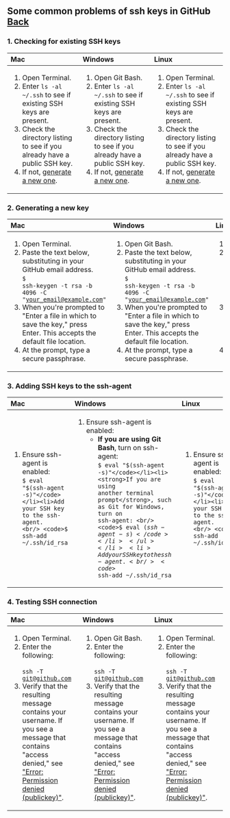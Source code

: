 ## Some common problems of ssh keys in GitHub [Back](./qa.md)

### 1. Checking for existing SSH keys

|Mac|Windows|Linux|
|:--|:------|:----|
|<ol><li>Open Terminal.</li><li>Enter <code>ls -al ~/.ssh</code> to see if existing SSH keys are present.</li><li>Check the directory listing to see if you already have a public SSH key.</li><li>If not, <a href="#2-generating-a-new-key">generate a new one</a>.</li></ol>|<ol><li>Open Git Bash.</li><li>Enter <code>ls -al ~/.ssh</code> to see if existing SSH keys are present.</li><li>Check the directory listing to see if you already have a public SSH key.</li><li>If not, <a href="#2-generating-a-new-key">generate a new one</a>.</li></ol>|<ol><li>Open Terminal.</li><li>Enter <code>ls -al ~/.ssh</code> to see if existing SSH keys are present.</li><li>Check the directory listing to see if you already have a public SSH key.</li><li>If not, <a href="#2-generating-a-new-key">generate a new one</a>.</li></ol>|

### 2. Generating a new key

|Mac|Windows|Linux|
|:--|:------|:----|
|<ol><li>Open Terminal.</li><li>Paste the text below, substituting in your GitHub email address. <br/> <code>$ ssh-keygen -t rsa -b 4096 -C "your_email@example.com"</code></li><li>When you're prompted to "Enter a file in which to save the key," press Enter. This accepts the default file location.</li><li>At the prompt, type a secure passphrase.</li></ol>|<ol><li>Open Git Bash.</li><li>Paste the text below, substituting in your GitHub email address. <br/> <code>$ ssh-keygen -t rsa -b 4096 -C "your_email@example.com"</code></li><li>When you're prompted to "Enter a file in which to save the key," press Enter. This accepts the default file location.</li><li>At the prompt, type a secure passphrase.</li></ol>|<ol><li>Open Terminal.</li><li>Paste the text below, substituting in your GitHub email address. <br/> <code>$ ssh-keygen -t rsa -b 4096 -C "your_email@example.com"</code></li><li>When you're prompted to "Enter a file in which to save the key," press Enter. This accepts the default file location.</li><li>At the prompt, type a secure passphrase.</li></ol>|

### 3. Adding SSH keys to the ssh-agent

|Mac|Windows|Linux|
|:--|:------|:----|
|<ol><li>Ensure ssh-agent is enabled: <br/> <code>$ eval "$(ssh-agent -s)"</code></li><li>Add your SSH key to the ssh-agent. <br/> <code>$ ssh-add ~/.ssh/id_rsa</code></li></ol>|<ol><li>Ensure ssh-agent is enabled: <ul><li><strong>If you are using Git Bash</strong>, turn on ssh-agent: <br/> <code>$ eval "$(ssh-agent -s)"</code></li><li><strong>If you are using another terminal prompt</strong>, such as Git for Windows, turn on ssh-agent: <br/> <code>$ eval $(ssh-agent -s)</code></li></ul></li><li>Add your SSH key to the ssh-agent. <br/> <code>$ ssh-add ~/.ssh/id_rsa</code></li></ol>|<ol><li>Ensure ssh-agent is enabled: <br/> <code>$ eval "$(ssh-agent -s)"</code></li><li>Add your SSH key to the ssh-agent. <br/> <code>$ ssh-add ~/.ssh/id_rsa</code></li></ol>|

### 4. Testing SSH connection

|Mac|Windows|Linux|
|:--|:------|:----|
|<ol><li>Open Terminal.</li><li>Enter the following:</li> <br/> <code>ssh -T git@github.com</code><li>Verify that the resulting message contains your username. If you see a message that contains "access denied," see <a href="https://help.github.com/articles/error-permission-denied-publickey">"Error: Permission denied (publickey)"</a>.</li></ol>|<ol><li>Open Git Bash.</li><li>Enter the following:</li> <br/> <code>ssh -T git@github.com</code><li>Verify that the resulting message contains your username. If you see a message that contains "access denied," see <a href="https://help.github.com/articles/error-permission-denied-publickey">"Error: Permission denied (publickey)"</a>.</li></ol>|<ol><li>Open Terminal.</li><li>Enter the following:</li> <br/> <code>ssh -T git@github.com</code><li>Verify that the resulting message contains your username. If you see a message that contains "access denied," see <a href="https://help.github.com/articles/error-permission-denied-publickey">"Error: Permission denied (publickey)"</a>.</li></ol>|
